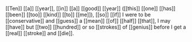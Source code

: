 [[Ten]] [[a]] [[year]], [[in]] [[a]] [[good]] [[year]] ([[this]] [[one]] [[has]] [[been]] [[too]] [[kind]] [[to]] [[me]]), [[so]] [[if]] I were to be [[conservative]] and [[guess]] a [[mean]] [[of]] [[half]] [[that]], I may [[have]] but [[two]] [[hundred]] or so [[strokes]] of [[genius]] before I get a [[real]] [[stroke]] and [[die]].